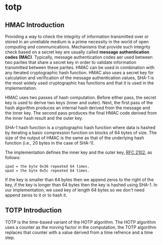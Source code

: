 # totp

## HMAC Introduction

Providing a way to check the integrity of information transmitted over or stored in an unreliable medium is a prime necessity in the world of open computing and communications. Mechanisms that provide such integrity check based on a secret key are usually called __message authentication codes (MAC)__. Typically, message authentication codes aer used between two parites that share a secret key in order to validate information transmitted between these parites. HMAC can be used in combination with any iterated cryptographic hash function. HMAC also uses a secret key for calculation and verification of the message authentication values, SHA-1 is the most widely used cryptographic has functions and that it is used in the implementation.

HMAC uses two passes of hash computation. Before either pass, the secret key is used to derive two keys (inner and outer). Next, the first pass of the hash algorithm produces an internal hash derived from the message and the inner key. The second pass produces the final HMAC code derived from the inner hash result and the outer key.

SHA-1 hash function is a cryptographic hash function where data is hashed by iterating a basic compression function on blocks of 64 bytes of size. The size of the output of HMAC is the same as that of the underlying hash function (i.e., 20 bytes in the case of SHA-1).

The implementation defines the inner key and the outer key, [RFC 2102](https://datatracker.ietf.org/doc/html/rfc2104), as follows:

```text
ipad = the byte 0x36 repeated 64 times.
opad = the byte 0x5c repeated 64 times.
```

If the key is smaller than 64 bytes then we append zeros to the right of the key, if the key is longer than 64 bytes then the key is hashed using SHA-1. In our implementation, we used key of length 64 bytes so we don't need append zeros to it or to hash it.


## TOTP Introduction

TOTP is the time-based variant of the HOTP algorithm. The HOTP algorithm uses a counter as the moving factor in the computation, the TOTP algorithm replaces that counter with a value derived from a time refrence and a time step.

